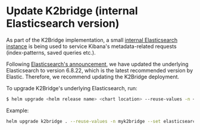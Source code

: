 # Update K2bridge (internal Elasticsearch version)

As part of the K2Bridge implementation, a small [internal Elasticsearch instance](https://github.com/microsoft/K2Bridge#how-does-it-work) is being used to service Kibana's metadata-related requests (index-patterns, saved queries etc.).

Following [Elasticsearch's announcement](https://www.elastic.co/blog/new-elasticsearch-and-logstash-releases-upgrade-apache-log4j2), we have updated the underlying Elasticsearch to version 6.8.22, which is the latest recommended version by Elastic. Therefore, we recommend updating the K2Bridge deployment. 

To upgrade K2Bridge's underlying Elasticsearch, run:
```bash
$ helm upgrade <helm release name> <chart location> --reuse-values -n <k8s namespace> --set elasticsearch.imageTag=6.8.22
```

Example:

```bash
helm upgrade k2bridge . --reuse-values -n myk2bridge --set elasticsearch.imageTag=6.8.22
```
